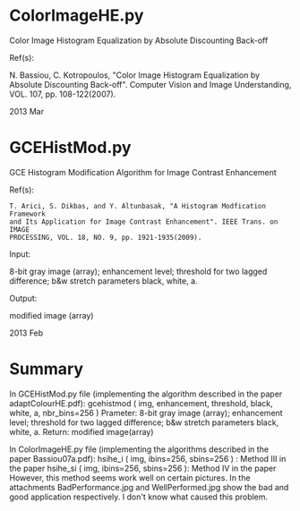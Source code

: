 ColorImageHE.py
=============================

Color Image Histogram Equalization by Absolute Discounting Back-off

Ref(s):

 N. Bassiou, C. Kotropoulos, "Color Image Histogram Equalization by 
 Absolute Discounting Back-off". Computer Vision and Image Understanding,
 VOL. 107, pp. 108-122(2007).

2013 Mar

GCEHistMod.py
=========================

GCE Histogram Modification Algorithm for Image Contrast Enhancement

Ref(s):

	T. Arici, S. Dikbas, and Y. Altunbasak, "A Histogram Modfication Framework
	and Its Application for Image Contrast Enhancement". IEEE Trans. on IMAGE 
	PROCESSING, VOL. 18, NO. 9, pp. 1921-1935(2009).

Input: 

 8-bit gray image (array); enhancement level; threshold for two lagged difference;
 b&w stretch parameters black, white, a.

Output: 

 modified image (array)

2013 Feb

Summary
========================

In  GCEHistMod.py file (implementing the algorithm described in the paper adaptColourHE.pdf):
gcehistmod ( img, enhancement, threshold, black, white, a, nbr_bins=256 )
Prameter: 8-bit gray image (array); enhancement level; threshold for two lagged difference; b&w stretch parameters black, white, a.
Return: modified image(array)

In ColorImageHE.py file  (implementing the algorithms described in the paper Bassiou07a.pdf):
hsihe_i ( img, ibins=256, sbins=256 ) : Method III in the paper
hsihe_si ( img, ibins=256, sbins=256 ): Method IV in the paper
However, this method seems work well on certain pictures. In the attachments BadPerformance.jpg and WellPerformed.jpg show the bad and good application respectively. I don't know what caused this problem.
